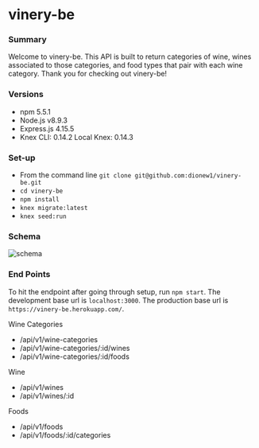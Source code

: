 # vinery-be

### Summary
Welcome to vinery-be. This API is built to return categories of wine, wines associated to those categories, and food types that pair with each wine category. Thank you for checking out vinery-be!

### Versions
* npm 5.5.1
* Node.js v8.9.3
* Express.js 4.15.5
* Knex CLI:  0.14.2
  Local Knex:  0.14.3

### Set-up
* From the command line `git clone git@github.com:dionew1/vinery-be.git`
* `cd vinery-be`
* `npm install`
* `knex migrate:latest`
* `knex seed:run`

### Schema

![schema](https://content.screencast.com/users/dionew1/folders/Jing/media/2da00286-7198-452a-b8f1-9b359d69b0ff/00000106.png)

### End Points
To hit the endpoint after going through setup, run `npm start`. 
The development base url is `localhost:3000`. 
The production base url is `https://vinery-be.herokuapp.com/`. 

Wine Categories
* /api/v1/wine-categories
* /api/v1/wine-categories/:id/wines
* /api/v1/wine-categories/:id/foods

Wine
* /api/v1/wines
* /api/v1/wines/:id

Foods
* /api/v1/foods
* /api/v1/foods/:id/categories
